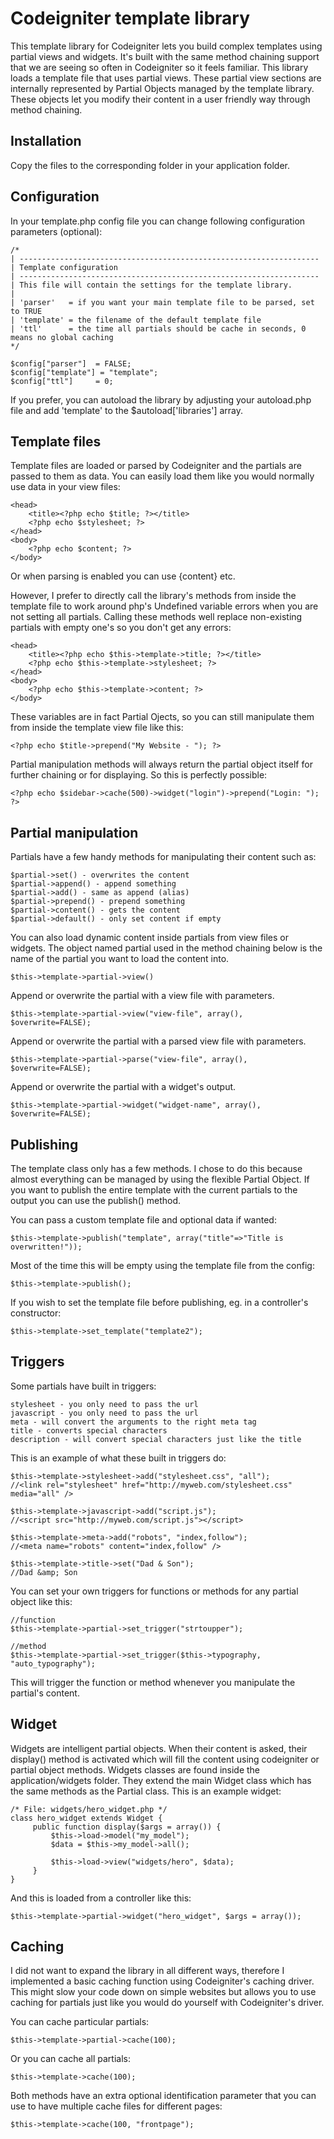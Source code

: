 Codeigniter template library
============================

This template library for Codeigniter lets you build complex templates using partial views and widgets. It's built with the same method chaining support that we are seeing so often in Codeigniter so it feels familiar. This library loads a template file that uses partial views. These partial view sections are internally represented by Partial Objects managed by the template library. These objects let you modify their content in a user friendly way through method chaining.

Installation
------------

Copy the files to the corresponding folder in your application folder.

Configuration
-------------

In your template.php config file you can change following configuration parameters (optional):

	/*
	| -------------------------------------------------------------------
	| Template configuration
	| -------------------------------------------------------------------
	| This file will contain the settings for the template library.
	|
	| 'parser'	 = if you want your main template file to be parsed, set to TRUE
	| 'template' = the filename of the default template file
	| 'ttl'		 = the time all partials should be cache in seconds, 0 means no global caching
	*/

	$config["parser"]  = FALSE;
	$config["template"] = "template";
	$config["ttl"]	   = 0;

If you prefer, you can autoload the library by adjusting your autoload.php file and add 'template' to the $autoload['libraries'] array.
	
Template files
--------------

Template files are loaded or parsed by Codeigniter and the partials are passed to them as data. You can easily load them like you would normally use data in your view files:

	<head>
		<title><?php echo $title; ?></title>
		<?php echo $stylesheet; ?>
	</head>
	<body>
		<?php echo $content; ?>
	</body>

Or when parsing is enabled you can use {content} etc.

However, I prefer to directly call the library's methods from inside the template file to work around php's Undefined variable errors when you are not setting all partials. Calling these methods well replace non-existing partials with empty one's so you don't get any errors:

	<head>
		<title><?php echo $this->template->title; ?></title>
		<?php echo $this->template->stylesheet; ?>
	</head>
	<body>
		<?php echo $this->template->content; ?>
	</body>

These variables are in fact Partial Ojects, so you can still manipulate them from inside the template view file like this:

	<?php echo $title->prepend("My Website - "); ?>

Partial manipulation methods will always return the partial object itself for further chaining or for displaying. So this is perfectly possible:

	<?php echo $sidebar->cache(500)->widget("login")->prepend("Login: "); ?>

Partial manipulation
--------------------

Partials have a few handy methods for manipulating their content such as:

    $partial->set() - overwrites the content
    $partial->append() - append something
    $partial->add() - same as append (alias)
    $partial->prepend() - prepend something
    $partial->content() - gets the content
    $partial->default() - only set content if empty

You can also load dynamic content inside partials from view files or widgets. The object named partial used in the method chaining below is the name of the partial you want to load the content into.

	$this->template->partial->view()

Append or overwrite the partial with a view file with parameters.

	$this->template->partial->view("view-file", array(), $overwrite=FALSE);

Append or overwrite the partial with a parsed view file with parameters.

	$this->template->partial->parse("view-file", array(), $overwrite=FALSE);

Append or overwrite the partial with a widget's output.

	$this->template->partial->widget("widget-name", array(), $overwrite=FALSE);

Publishing
----------

The template class only has a few methods. I chose to do this because almost everything can be managed by using the flexible Partial Object. If you want to publish the entire template with the current partials to the output you can use the publish() method.

You can pass a custom template file and optional data if wanted:

	$this->template->publish("template", array("title"=>"Title is overwritten!"));

Most of the time this will be empty using the template file from the config:

	$this->template->publish();
	
If you wish to set the template file before publishing, eg. in a controller's constructor:

	$this->template->set_template("template2");
	
Triggers
--------

Some partials have built in triggers:

    stylesheet - you only need to pass the url
    javascript - you only need to pass the url
    meta - will convert the arguments to the right meta tag
    title - converts special characters
    description - will convert special characters just like the title

This is an example of what these built in triggers do:

	$this->template->stylesheet->add("stylesheet.css", "all");
	//<link rel="stylesheet" href="http://myweb.com/stylesheet.css" media="all" />
	 
	$this->template->javascript->add("script.js");
	//<script src="http://myweb.com/script.js"></script>
	 
	$this->template->meta->add("robots", "index,follow");
	//<meta name="robots" content="index,follow" />
	 
	$this->template->title->set("Dad & Son");
	//Dad &amp; Son

You can set your own triggers for functions or methods for any partial object like this:

	//function
	$this->template->partial->set_trigger("strtoupper");
	 
	//method
	$this->template->partial->set_trigger($this->typography, "auto_typography");

This will trigger the function or method whenever you manipulate the partial's content.


Widget
------

Widgets are intelligent partial objects. When their content is asked, their display() method is activated which will fill the content using codeigniter or partial object methods. Widgets classes are found inside the application/widgets folder. They extend the main Widget class which has the same methods as the Partial class. This is an example widget:

	/* File: widgets/hero_widget.php */
	class hero_widget extends Widget {
		 public function display($args = array()) {
			 $this->load->model("my_model");
			 $data = $this->my_model->all();
	 
			 $this->load->view("widgets/hero", $data);
		 }
	}

And this is loaded from a controller like this:

	$this->template->partial->widget("hero_widget", $args = array());

	
Caching
-------

I did not want to expand the library in all different ways, therefore I implemented a basic caching function using Codeigniter's caching driver. This might slow your code down on simple websites but allows you to use caching for partials just like you would do yourself with Codeigniter's driver.

You can cache particular partials:

	$this->template->partial->cache(100);

Or you can cache all partials:

	$this->template->cache(100);

Both methods have an extra optional identification parameter that you can use to have multiple cache files for different pages:

	$this->template->cache(100, "frontpage");
